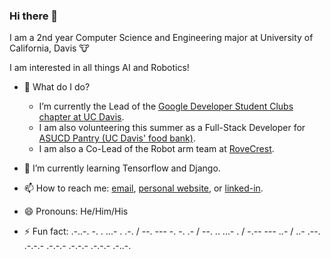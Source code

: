 ### Hi there 👋
I am a 2nd year Computer Science and Engineering major at University of California, Davis :cow:

I am interested in all things AI and Robotics!

- 🔭 What do I do?
    - I’m currently the Lead of the [Google Developer Student Clubs chapter at UC Davis](https://ucdavisdsc.com/). 
    - I am also volunteering this summer as a Full-Stack Developer for [ASUCD Pantry (UC Davis' food bank)](https://thepantry.ucdavis.edu/). 
    - I am also a Co-Lead of the Robot arm team at [RoveCrest](https://aggielife.ucdavis.edu/organization/rovecrest). 
 
- 🌱 I’m currently learning Tensorflow and Django.

- 📫 How to reach me: [email](mailto:adityaaravi6@gmail.com), [personal website](https://sites.google.com/view/adityaaravi), or [linked-in](https://www.linkedin.com/in/adityaaravi6/). 

- 😄 Pronouns: He/Him/His

- ⚡ Fun fact: 
    .-..-. -. . ...- . .-. / --. --- -. -. .- / --. .. ...- . / -.-- --- ..- / ..- .--. .-.-.- .-.-.- .-.-.- .-.-.- .-..-.


<!--
**AdityaaRavi/AdityaaRavi** is a ✨ _special_ ✨ repository because its `README.md` (this file) appears on your GitHub profile.

Here are some ideas to get you started:

- 🔭 I’m currently working on ...
- 🌱 I’m currently learning ...
- 👯 I’m looking to collaborate on ...
- 🤔 I’m looking for help with ...
- 💬 Ask me about ...
- 📫 How to reach me: ...
- 😄 Pronouns: ...
- ⚡ Fun fact: ...
-->
